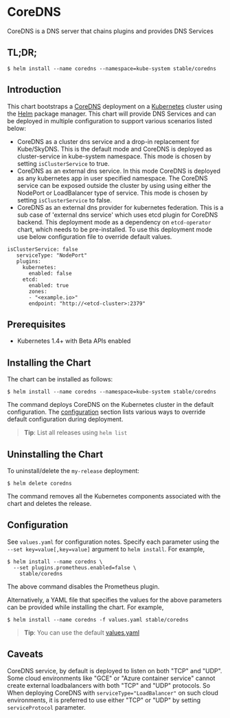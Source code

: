 CoreDNS
=======

CoreDNS is a DNS server that chains plugins and provides DNS Services

TL;DR;
------

```console
$ helm install --name coredns --namespace=kube-system stable/coredns
```

Introduction
------------

This chart bootstraps a [CoreDNS](https://github.com/coredns/coredns) deployment on a [Kubernetes](http://kubernetes.io) cluster using the [Helm](https://helm.sh) package manager. This chart will provide DNS Services and can be deployed in multiple configuration to support various scenarios listed below:

 - CoreDNS as a cluster dns service and a drop-in replacement for Kube/SkyDNS. This is the default mode and CoreDNS is deployed as cluster-service in kube-system namespace. This mode is chosen by setting `isClusterService` to true.
 - CoreDNS as an external dns service. In this mode CoreDNS is deployed as any kubernetes app in user specified namespace. The CoreDNS service can be exposed outside the cluster by using using either the NodePort or LoadBalancer type of service. This mode is chosen by setting `isClusterService` to false.
 - CoreDNS as an external dns provider for kubernetes federation. This is a sub case of 'external dns service' which uses etcd plugin for CoreDNS backend. This deployment mode as a dependency on `etcd-operator` chart, which needs to be pre-installed. To use this deployment mode use below configuration file to override default values.
```
isClusterService: false
   serviceType: "NodePort"
   plugins:
     kubernetes:
       enabled: false
     etcd:
       enabled: true
       zones:
       - "<example.io>"
       endpoint: "http://<etcd-cluster>:2379"
```

Prerequisites
-------------

-	Kubernetes 1.4+ with Beta APIs enabled

Installing the Chart
--------------------

The chart can be installed as follows:

```console
$ helm install --name coredns --namespace=kube-system stable/coredns
```

The command deploys CoreDNS on the Kubernetes cluster in the default configuration. The [configuration](#configuration) section lists various ways to override default configuration during deployment.

> **Tip**: List all releases using `helm list`

Uninstalling the Chart
----------------------

To uninstall/delete the `my-release` deployment:

```console
$ helm delete coredns
```

The command removes all the Kubernetes components associated with the chart and deletes the release.

Configuration
-------------

See `values.yaml` for configuration notes. Specify each parameter using the `--set key=value[,key=value]` argument to `helm install`. For example,

```console
$ helm install --name coredns \
  --set plugins.prometheus.enabled=false \
    stable/coredns
```

The above command disables the Prometheus plugin.

Alternatively, a YAML file that specifies the values for the above parameters can be provided while installing the chart. For example,

```console
$ helm install --name coredns -f values.yaml stable/coredns
```

> **Tip**: You can use the default [values.yaml](values.yaml)


Caveats
-------

CoreDNS service, by default is deployed to listen on both "TCP" and "UDP".
Some cloud environments like "GCE" or "Azure container service" cannot
create external loadbalancers with both "TCP" and "UDP" protocols. So
When deploying CoreDNS with `serviceType="LoadBalancer"` on such cloud
environments, it is preferred to use either "TCP" or "UDP" by setting
`serviceProtocol` parameter.
